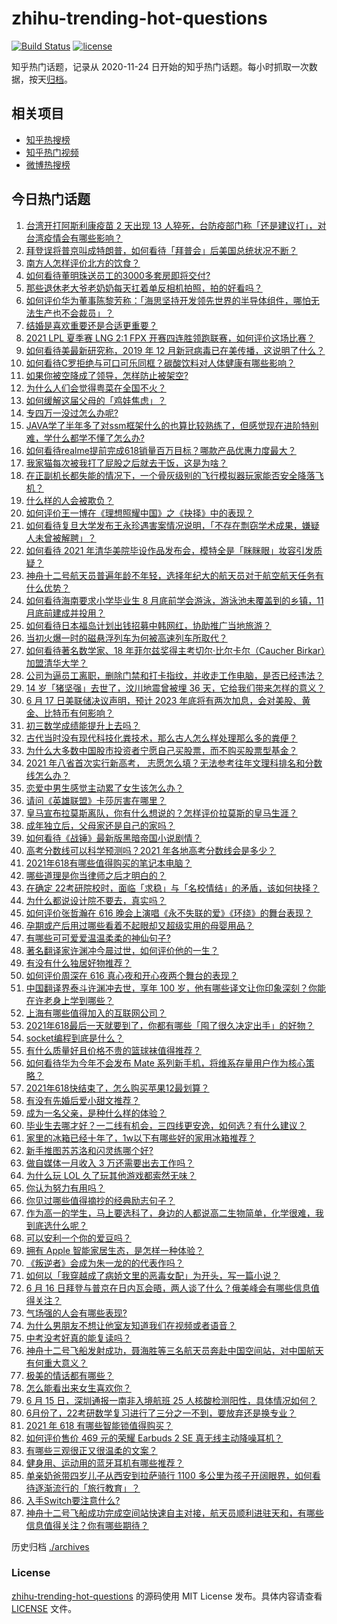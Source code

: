 # zhihu-trending-hot-questions

[![Build Status](https://github.com/justjavac/zhihu-trending-hot-questions/workflows/ci/badge.svg?branch=master)](https://github.com/justjavac/zhihu-trending-hot-questions/actions)
[![license](https://img.shields.io/github/license/justjavac/zhihu-trending-hot-questions)](https://github.com/justjavac/zhihu-trending-hot-questions/blob/master/LICENSE)

知乎热门话题，记录从 2020-11-24 日开始的知乎热门话题。每小时抓取一次数据，按天[归档](./archives)。

## 相关项目

- [知乎热搜榜](https://github.com/justjavac/zhihu-trending-top-search)
- [知乎热门视频](https://github.com/justjavac/zhihu-trending-hot-video)
- [微博热搜榜](https://github.com/justjavac/weibo-trending-hot-search)

## 今日热门话题

<!-- BEGIN -->
<!-- 最后更新时间 Fri Jun 18 2021 09:57:03 GMT+0800 (China Standard Time) -->

1. [台湾开打阿斯利康疫苗 2 天出现 13
   人猝死，台防疫部门称「还是建议打」，对台湾疫情会有哪些影响？](https://www.zhihu.com/question/465590341)
2. [拜登误将普京叫成特朗普，如何看待「拜普会」后美国总统状况不断？](https://www.zhihu.com/question/465544690)
3. [南方人怎样评价北方的饮食？](https://www.zhihu.com/question/31894251)
4. [如何看待董明珠送员工的3000多套房即将交付?](https://www.zhihu.com/question/465190639)
5. [那些退休老大爷老奶奶每天扛着单反相机拍照，拍的好看吗？](https://www.zhihu.com/question/427864597)
6. [如何评价华为董事陈黎芳称：「海思坚持开发领先世界的半导体组件，哪怕无法生产也不会裁员」？](https://www.zhihu.com/question/464967844)
7. [结婚是喜欢重要还是合适更重要？](https://www.zhihu.com/question/418802722)
8. [2021 LPL 夏季赛 LNG 2:1 FPX
   开赛四连胜领跑联赛，如何评价这场比赛？](https://www.zhihu.com/question/465588866)
9. [如何看待美最新研究称，2019 年 12
   月新冠病毒已在美传播，这说明了什么？](https://www.zhihu.com/question/465273612)
10. [如何看待C罗拒绝与可口可乐同框？碳酸饮料对人体健康有哪些影响？](https://www.zhihu.com/question/465111118)
11. [如果你被空降成了领导，怎样防止被架空?](https://www.zhihu.com/question/58585512)
12. [为什么人们会觉得粤菜在全国不火？](https://www.zhihu.com/question/420721242)
13. [如何缓解这届父母的「鸡娃焦虑」？](https://www.zhihu.com/question/451871565)
14. [专四万一没过怎么办呢?](https://www.zhihu.com/question/23421251)
15. [JAVA学了半年多了对ssm框架什么的也算比较熟练了，但感觉现在进阶特别难，学什么都学不懂了怎么办?](https://www.zhihu.com/question/461178270)
16. [如何看待realme提前完成618销量百万目标？哪款产品优惠力度最大？](https://www.zhihu.com/question/465333482)
17. [我家猫每次被我打了屁股之后就去干饭，这是为啥？](https://www.zhihu.com/question/465059360)
18. [在正副机长都失能的情况下，一个骨灰级别的飞行模拟器玩家能否安全降落飞机？](https://www.zhihu.com/question/412412871)
19. [什么样的人会被欺负？](https://www.zhihu.com/question/460063819)
20. [如何评价王一博在《理想照耀中国》之《抉择》中的表现？](https://www.zhihu.com/question/465621952)
21. [如何看待复旦大学发布王永珍遇害案情况说明，「不存在剽窃学术成果，嫌疑人未曾被解聘」？](https://www.zhihu.com/question/465629537)
22. [如何看待 2021
    年清华美院毕设作品发布会，模特全是「眯眯眼」妆容引发质疑？](https://www.zhihu.com/question/464319655)
23. [神舟十二号航天员普遍年龄不年轻，选择年纪大的航天员对于航空航天任务有什么优势？](https://www.zhihu.com/question/465284337)
24. [如何看待海南要求小学毕业生 8 月底前学会游泳，游泳池未覆盖到的乡镇，11
    月底前建成并投用？](https://www.zhihu.com/question/465307248)
25. [如何看待日本福岛计划出钱招募中韩网红，协助推广当地旅游？](https://www.zhihu.com/question/465371058)
26. [当初火爆一时的磁悬浮列车为何被高速列车所取代？](https://www.zhihu.com/question/352230599)
27. [如何看待著名数学家、18 年菲尔兹奖得主考切尔·比尔卡尔（Caucher
    Birkar）加盟清华大学？](https://www.zhihu.com/question/464844610)
28. [公司为逼员工离职，删除门禁和打卡指纹，并收走工作电脑，是否已经违法？](https://www.zhihu.com/question/458446577)
29. [14 岁「猪坚强」去世了，汶川地震曾被埋 36
    天，它给我们带来怎样的意义？](https://www.zhihu.com/question/465481304)
30. [6 月 17 日美联储决议声明，预计 2023
    年底将有两次加息，会对美股、黄金、比特币有何影响？](https://www.zhihu.com/question/465456246)
31. [初三数学成绩能提升上去吗？](https://www.zhihu.com/question/350482902)
32. [古代当时没有现代科技化粪技术，那么古人怎么样处理那么多的粪便？](https://www.zhihu.com/question/464580573)
33. [为什么大多数中国股市投资者宁愿自己买股票，而不购买股票型基金？](https://www.zhihu.com/question/32166514)
34. [2021 年八省首次实行新高考，
    志愿怎么填？无法参考往年文理科排名和分数线怎么办？](https://www.zhihu.com/question/460011388)
35. [恋爱中男生感觉主动累了女生该怎么办？](https://www.zhihu.com/question/330148026)
36. [请问《英雄联盟》卡莎厉害在哪里？](https://www.zhihu.com/question/464172547)
37. [皇马宣布拉莫斯离队，你有什么想说的？怎样评价拉莫斯的皇马生涯？](https://www.zhihu.com/question/465466090)
38. [成年独立后，父母家还是自己的家吗？](https://www.zhihu.com/question/465591269)
39. [如何看待《战锤》最新版黑暗帝国小说剧情？](https://www.zhihu.com/question/462535625)
40. [高考分数线可以科学预测吗？2021 年各地高考分数线会是多少？](https://www.zhihu.com/question/463915101)
41. [2021年618有哪些值得购买的笔记本电脑？](https://www.zhihu.com/question/456023623)
42. [哪些道理是你当律师之后才明白的？](https://www.zhihu.com/question/437922823)
43. [在确定
    22考研院校时，面临「求稳」与「名校情结」的矛盾，该如何抉择？](https://www.zhihu.com/question/465528736)
44. [为什么都说设计院不要去，真实吗？](https://www.zhihu.com/question/401676772)
45. [如何评价张哲瀚在 616
    晚会上演唱《永不失联的爱》《环绕》的舞台表现？](https://www.zhihu.com/question/465329816)
46. [孕期或产后用过哪些看着不起眼却又超级实用的母婴用品？](https://www.zhihu.com/question/459164183)
47. [有哪些可可爱爱温温柔柔的神仙句子?](https://www.zhihu.com/question/452825395)
48. [著名翻译家许渊冲今晨过世，如何评价他的一生？](https://www.zhihu.com/question/465500510)
49. [有没有什么独居好物推荐？](https://www.zhihu.com/question/445534686)
50. [如何评价周深在 616 真心夜和开心夜两个舞台的表现？](https://www.zhihu.com/question/465424626)
51. [中国翻译界泰斗许渊冲去世，享年 100
    岁，他有哪些译文让你印象深刻？你能在许老身上学到哪些？](https://www.zhihu.com/question/465502478)
52. [上海有哪些值得加入的互联网公司？](https://www.zhihu.com/question/19596230)
53. [2021年618最后一天就要到了，你都有哪些「囤了很久决定出手」的好物？](https://www.zhihu.com/question/465446335)
54. [socket编程到底是什么？](https://www.zhihu.com/question/29637351)
55. [有什么质量好且价格不贵的篮球袜值得推荐？](https://www.zhihu.com/question/321288348)
56. [如何看待华为今年不会发布 Mate
    系列新手机，将维系存量用户作为核心策略？](https://www.zhihu.com/question/465383357)
57. [2021年618快结束了，怎么购买苹果12最划算？](https://www.zhihu.com/question/462778845)
58. [有没有先婚后爱小甜文推荐？](https://www.zhihu.com/question/458377910)
59. [成为一名父亲，是种什么样的体验？](https://www.zhihu.com/question/300110433)
60. [毕业生去哪才好？一二线有机会，三四线更安逸，如何选？有什么建议？](https://www.zhihu.com/question/465351556)
61. [家里的冰箱已经十年了，1w以下有哪些好的家用冰箱推荐？](https://www.zhihu.com/question/27522423)
62. [新手推图苏苏洛和闪灵练哪个好?](https://www.zhihu.com/question/464295008)
63. [做自媒体一月收入 3 万还需要出去工作吗？](https://www.zhihu.com/question/457544338)
64. [为什么玩 LOL 久了玩其他游戏都索然无味？](https://www.zhihu.com/question/462644970)
65. [你认为努力有用吗？](https://www.zhihu.com/question/461687086)
66. [你见过哪些值得摘抄的经典励志句子？](https://www.zhihu.com/question/447620837)
67. [作为高一的学生，马上要选科了，身边的人都说高二生物简单，化学很难，我到底选什么呢？](https://www.zhihu.com/question/465012259)
68. [可以安利一个你的爱豆吗？](https://www.zhihu.com/question/464244516)
69. [拥有 Apple 智能家居生态，是怎样一种体验？](https://www.zhihu.com/question/462758380)
70. [《叛逆者》会成为朱一龙的的代表作吗？](https://www.zhihu.com/question/464344697)
71. [如何以「我穿越成了病娇文里的恶毒女配」为开头，写一篇小说？](https://www.zhihu.com/question/463353580)
72. [6 月 16
    日拜登与普京在日内瓦会晤，两人谈了什么？俄美峰会有哪些信息值得关注？](https://www.zhihu.com/question/465409295)
73. [气场强的人会有哪些表现?](https://www.zhihu.com/question/25151940)
74. [为什么男朋友不想让他室友知道我们在视频或者语音？](https://www.zhihu.com/question/465047050)
75. [中考没考好真的能复读吗？](https://www.zhihu.com/question/463329359)
76. [神舟十二号飞船发射成功，聂海胜等三名航天员奔赴中国空间站，对中国航天有何重大意义？](https://www.zhihu.com/question/465393063)
77. [极美的情话都有哪些？](https://www.zhihu.com/question/462730865)
78. [怎么能看出来女生喜欢你？](https://www.zhihu.com/question/453143428)
79. [6 月 15 日，深圳通报一南非入境航班 25
    人核酸检测阳性，具体情况如何？](https://www.zhihu.com/question/465324619)
80. [6月份了，22考研数学复习进行了三分之一不到，要放弃还是换专业？](https://www.zhihu.com/question/464449112)
81. [2021 年 618 有哪些智能锁值得购买？](https://www.zhihu.com/question/465401695)
82. [如何评价售价 469 元的荣耀 Earbuds 2 SE
    真无线主动降噪耳机？](https://www.zhihu.com/question/465408645)
83. [有哪些三观很正又很温柔的文案？](https://www.zhihu.com/question/458254625)
84. [健身用、运动用的蓝牙耳机有哪些推荐？](https://www.zhihu.com/question/43456110)
85. [单亲奶爸带四岁儿子从西安到拉萨骑行 1100
    多公里为孩子开阔眼界，如何看待逐渐流行的「旅行教育」？](https://www.zhihu.com/question/465096300)
86. [入手Switch要注意什么?](https://www.zhihu.com/question/316296166)
87. [神舟十二号飞船成功完成空间站快速自主对接，航天员顺利进驻天和，有哪些信息值得关注？你有哪些期待？](https://www.zhihu.com/question/465284083)

<!-- END -->

历史归档 [./archives](./archives)

### License

[zhihu-trending-hot-questions](https://github.com/justjavac/zhihu-trending-hot-questions)
的源码使用 MIT License 发布。具体内容请查看 [LICENSE](./LICENSE) 文件。
